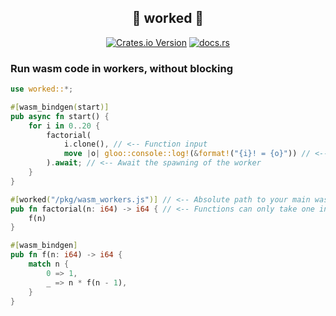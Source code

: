 <div align="center">
    <h2>🤖 worked 🦀</h2>
    <div>
    <a href="https://crates.io/crates/worked"><img alt="Crates.io Version" src="https://img.shields.io/crates/v/worked?style=for-the-badge"></a>
    <a href="https://docs.rs/worked"><img alt="docs.rs" src="https://img.shields.io/docsrs/worked?style=for-the-badge"></a>    
    </div>
</div>

### Run wasm code in workers, without blocking
```rs
use worked::*;

#[wasm_bindgen(start)]
pub async fn start() {
    for i in 0..20 {
        factorial(
            i.clone(), // <-- Function input
            move |o| gloo::console::log!(&format!("{i}! = {o}")) // <-- Callback
        ).await; // <-- Await the spawning of the worker
    }
}

#[worked("/pkg/wasm_workers.js")] // <-- Absolute path to your main wasm_bindgen export
pub fn factorial(n: i64) -> i64 { // <-- Functions can only take one input
    f(n)
}

#[wasm_bindgen]
pub fn f(n: i64) -> i64 {
    match n {
        0 => 1,
        _ => n * f(n - 1),
    }
}
```